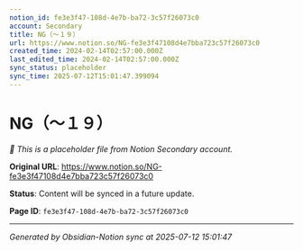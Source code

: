 ```yaml
---
notion_id: fe3e3f47-108d-4e7b-ba72-3c57f26073c0
account: Secondary
title: NG（〜１９）
url: https://www.notion.so/NG-fe3e3f47108d4e7bba723c57f26073c0
created_time: 2024-02-14T02:57:00.000Z
last_edited_time: 2024-02-14T02:57:00.000Z
sync_status: placeholder
sync_time: 2025-07-12T15:01:47.399094
---
```


# NG（〜１９）

*🔄 This is a placeholder file from Notion Secondary account.*

**Original URL**: https://www.notion.so/NG-fe3e3f47108d4e7bba723c57f26073c0

**Status**: Content will be synced in a future update.

**Page ID**: `fe3e3f47-108d-4e7b-ba72-3c57f26073c0`

---

*Generated by Obsidian-Notion sync at 2025-07-12 15:01:47*
